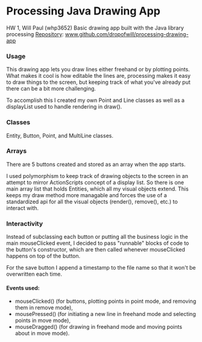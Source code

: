 Processing Java Drawing App
===========

HW 1, Will Paul (whp3652)
Basic drawing app built with the Java library processing
[Repository](www.github.com/dropofwill/processing-drawing-app): www.github.com/dropofwill/processing-drawing-app

### Usage
This drawing app lets you draw lines either freehand or by plotting points. What makes it cool is how editable the lines are, processing makes it easy to draw things to the screen, but keeping track of what you've already put there can be a bit more challenging.

To accomplish this I created my own Point and Line classes as well as a displayList used to handle rendering in draw().

### Classes
Entity, Button, Point, and MultiLine classes. 

### Arrays
There are 5 buttons created and stored as an array when the app starts.

I used polymorphism to keep track of drawing objects to the screen in an attempt to mirror ActionScripts concept of a display list. So there is one main array list that holds Entities, which all my visual objects extend. This keeps my draw method more managable and forces the use of a standardized api for all the visual objects (render(), remove(), etc.) to interact with.

### Interactivity
Instead of subclassing each button or putting all the business logic in the main mouseClicked event, I decided to pass "runnable" blocks of code to the button's constructor, which are then called whenever mouseClicked happens on top of the button.

For the save button I append a timestamp to the file name so that it won't be overwritten each time.

#### Events used:
- mouseClicked() (for buttons, plotting points in point mode, and removing them in remove mode),
- mousePressed() (for initiating a new line in freehand mode and selecting points in move mode),
- mouseDragged() (for drawing in freehand mode and moving points about in move mode).
